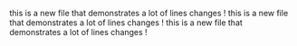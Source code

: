 this
is
a
new
file
that
demonstrates
a
lot
of
lines
changes
!
this
is
a
new
file
that
demonstrates
a
lot
of
lines
changes
!
this
is
a
new
file
that
demonstrates
a
lot
of
lines
changes
!
